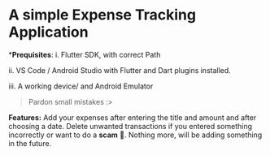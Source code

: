 # **A simple Expense Tracking Application**

***Prequisites**:
i. Flutter SDK, with correct Path


ii. VS Code / Android Studio with Flutter and Dart plugins installed.


iii. A working device/ and Android Emulator

>Pardon small mistakes :>

**Features:**
Add your expenses after entering the title and amount and after choosing a date.
Delete unwanted transactions if you entered something incorrectly or want to do a __scam__ 🌚.
Nothing more, will be adding something in the future.
